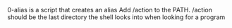 0-alias is a script that creates an alias
Add /action to the PATH. /action should be the last directory the shell looks into when looking for a program
